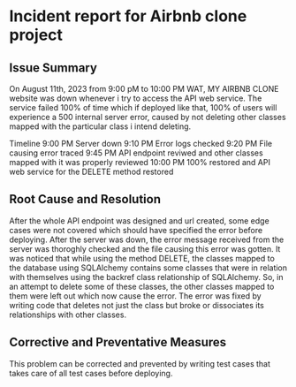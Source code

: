 # Incident report for Airbnb clone project
## Issue Summary
On August 11th, 2023 from 9:00 pM to 10:00 PM WAT, MY AIRBNB CLONE website was down whenever i try to access the API web service. The service failed 100% of time which if deployed like that, 100% of users will experience a 500 internal server error, caused by not deleting other classes mapped with the particular class i intend deleting.

Timeline
9:00 PM Server down
9:10 PM Error logs checked
9:20 PM File causing error traced
9:45 PM API endpoint reviwed and other classes mapped with it was properly reviewed
10:00 PM 100% restored and API web service for the DELETE method restored
## Root Cause and Resolution
After the whole API endpoint was designed and url created, some edge cases were not covered which should have specified the error before deploying. After the server was down, the error message received from the server was thoroghly checked and the file causing this error was gotten. It was noticed that while using the method DELETE, the classes mapped to the database using SQLAlchemy contains some classes that were in relation with themselves using the backref class relationship of SQLAlchemy. So, in an attempt to delete some of these classes, the other classes mapped to them were left out which now cause the error. The error was fixed by writing code that deletes not just the class but broke or dissociates its relationships with other classes.


## Corrective and Preventative Measures
This problem can be corrected and prevented by writing test cases that takes care of all test cases before deploying.
